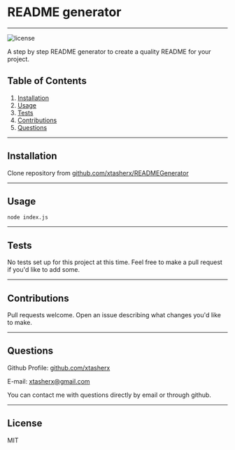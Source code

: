 # README generator

---

![license](https://img.shields.io/badge/license-MIT-lightgrey&?style=for-the-badge&logo=appveyor)

A step by step README generator to create a quality README for your project.

## Table of Contents

1. [Installation](#installation)
2. [Usage](#usage)
3. [Tests](#tests)
4. [Contributions](#contributions)
5. [Questions](#questions)

---

## Installation

Clone repository from [github.com/xtasherx/READMEGenerator](https://github.com/xtasherx/READMEGenerator)

---

## Usage

```
node index.js
```

---

## Tests

No tests set up for this project at this time. Feel free to make a pull request if you'd like to add some.

---

## Contributions

Pull requests welcome. Open an issue describing what changes you'd like to make.

---

## Questions

Github Profile: [github.com/xtasherx](https://github.com/xtasherx)

E-mail: xtasherx@gmail.com

You can contact me with questions directly by email or through github.

---

## License

MIT
